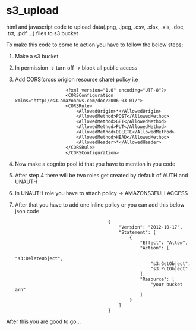# s3_upload
html and javascript code to upload data(.png, .jpeg, .csv, .xlsx, .xls, .doc, .txt, .pdf ...) files to s3 bucket


To make this code to come to action you have to follow the below steps;

1) Make a s3 bucket 
2) In permission -> turn off -> block all public access
3) Add CORS(cross origion resourse share) policy i.e

                          <?xml version="1.0" encoding="UTF-8"?>
                          <CORSConfiguration xmlns="http://s3.amazonaws.com/doc/2006-03-01/">
                          <CORSRule>
                              <AllowedOrigin>*</AllowedOrigin>
                              <AllowedMethod>POST</AllowedMethod>
                              <AllowedMethod>GET</AllowedMethod>
                              <AllowedMethod>PUT</AllowedMethod>
                              <AllowedMethod>DELETE</AllowedMethod>
                              <AllowedMethod>HEAD</AllowedMethod>
                              <AllowedHeader>*</AllowedHeader>
                          </CORSRule>
                          </CORSConfiguration>



4) Now make a cognito pool id that you have to mention in you code
5) After step 4 there will be two roles get created by default of AUTH and UNAUTH 
6) In UNAUTH role you have to attach policy -> AMAZONS3FULLACCESS
7) After that you have to add one inline policy or you can add this below json code

                                          {
                                              "Version": "2012-10-17",
                                              "Statement": [
                                                  {
                                                      "Effect": "Allow",
                                                      "Action": [
                                                          "s3:DeleteObject",
                                                          "s3:GetObject",
                                                          "s3:PutObject"
                                                      ],
                                                      "Resource": [
                                                          "your bucket arn"
                                                      ]
                                                  }
                                              ]
                                          }


After this you are good to go...
